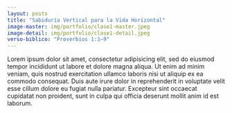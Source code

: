 ```yaml
---
layout: posts
title: "Sabiduría Vertical para la Vida Horizontal"
image-master: img/portfolio/clase1-master.jpeg
image-detail: img/portfolio/clase1-detail.jpeg
verso-biblico: "Proverbios 1:1–9"
---
```


Lorem ipsum dolor sit amet, consectetur adipisicing elit, sed do eiusmod tempor incididunt ut labore et dolore magna aliqua. Ut enim ad minim veniam, quis nostrud exercitation ullamco laboris nisi ut aliquip ex ea commodo consequat. Duis aute irure dolor in reprehenderit in voluptate velit esse cillum dolore eu fugiat nulla pariatur. Excepteur sint occaecat cupidatat non proident, sunt in culpa qui officia deserunt mollit anim id est laborum.
